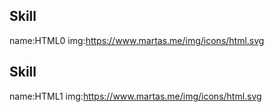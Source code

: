 ## Skill
name:HTML0
img:https://www.martas.me/img/icons/html.svg

## Skill
name:HTML1
img:https://www.martas.me/img/icons/html.svg
